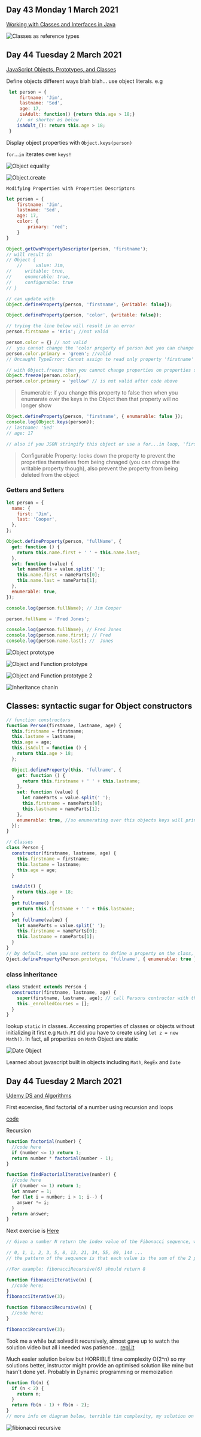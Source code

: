 ## Day 43 Monday 1 March 2021

[Working with Classes and Interfaces in Java](https://app.pluralsight.com/course-player?clipId=6f4bb29f-d89f-463b-83b7-70d62d9c671c)

![Classes as reference types](https://github.com/EOjeah/100DaysOfCode/blob/main/7-wk/images/classes_as_ref.png)

## Day 44 Tuesday 2 March 2021

[JavaScript Objects, Prototypes, and Classes](https://app.pluralsight.com/library/courses/javascript-objects-prototypes-classes/table-of-contents)

Define objects different ways blah blah... use object literals. e.g

```javascript
 let person = {
     firtname: 'Jim',
     lastname: 'Sed',
     age: 17,
     isAdult: function() {return this.age > 18;}
    //  or shorter as below
    isAdult_(): return this.age > 18;
 }
```

Display object properties with `Object.keys(person)`

`for`...`in` iterates over `keys!`

![Object equality](https://github.com/EOjeah/100DaysOfCode/blob/main/7-wk/images/object_equality.png)

![Object.create](https://github.com/EOjeah/100DaysOfCode/blob/main/7-wk/images/using_object_create.png)

    Modifying Properties with Properties Descriptors

```javascript
let person = {
    firstname: 'Jim',
    lastname: 'Sed',
    age: 17,
    color: {
        primary: 'red';
    }
}

Object.getOwnPropertyDescriptor(person, 'firstname');
// will result in
// Object {
    //     value: Jim,
//     writable: true,
//     enumerable: true,
//     configurable: true
// }

// can update with
Object.defineProperty(person, 'firstname', {writable: false});

Object.defineProperty(person, 'color', {writable: false});

// trying the line below will result in an error
person.firstname = 'Kris'; //not valid

person.color = {} // not valid
//  you cannot change the 'color property of person but you can change the property on the 'color' property so the code below is valid
person.color.primary = 'green'; //valid
// Uncaught TypeError: Cannot assign to read only property 'firstname' of object '#<Object>

// with Object.freeze then you cannot change properties on properties so
Object.freeze(person.color);
person.color.primary = 'yellow' // is not valid after code above
```

> Enumerable: if you change this property to false then when you enumarate over the keys in the Object then that property will no longer show

```javascript
Object.defineProperty(person, 'firstname', { enumarable: false });
console.log(Object.keys(person));
// lastname: 'Sed'
// age: 17

// also if you JSON stringify this object or use a for...in loop, 'firstname' will be missing from the output
```

> Configurable Property: locks down the property to prevent the properties themselves from being chnaged (you can chnage the writable property though), also prevent the property from being deleted from the object

### Getters and Setters

```javascript
let person = {
  name: {
    first: 'Jim',
    last: 'Cooper',
  },
};

Object.defineProperty(person, 'fullName', {
  get: function () {
    return this.name.first + ' ' + this.name.last;
  },
  set: function (value) {
    let nameParts = value.split(' ');
    this.name.first = nameParts[0];
    this.name.last = nameParts[1];
  },
  enumerable: true,
});

console.log(person.fullName); // Jim Cooper

person.fullName = 'Fred Jones';

console.log(person.fullName); // Fred Jones
console.log(person.name.first); // Fred
console.log(person.name.last); //  Jones
```

![Object prototype](https://github.com/EOjeah/100DaysOfCode/blob/main/7-wk/images/object_prototypes.png)

![Object and Function prototype](https://github.com/EOjeah/100DaysOfCode/blob/main/7-wk/images/function_obj_prototype.png)

![Object and Function prototype 2](https://github.com/EOjeah/100DaysOfCode/blob/main/7-wk/images/more_prototypes.png)

![Inheritance chanin](https://github.com/EOjeah/100DaysOfCode/blob/main/7-wk/images/inheritance_chain.png)

## Classes: syntactic sugar for Object constructors

```javascript
// function constructors
function Person(firstname, lastname, age) {
  this.firstname = firstname;
  this.lastame = lastname;
  this.age = age;
  this.isAdult = function () {
    return this.age > 18;
  };

  Object.defineProperty(this, 'fullname', {
    get: function () {
      return this.firstname + ' ' + this.lastname;
    },
    set: function (value) {
      let nameParts = value.split(' ');
      this.firstname = nameParts[0];
      this.lastname = nameParts[1];
    },
    enumerable: true, //so enumerating over this objects keys will print fullname as well
  });
}

// Classes
class Person {
  constructor(firstname, lastname, age) {
    this.firstname = firstname;
    this.lastame = lastname;
    this.age = age;
  }

  isAdult() {
    return this.age > 18;
  }
  get fullname() {
    return this.firstname + ' ' + this.lastname;
  }
  set fullname(value) {
    let nameParts = value.split(' ');
    this.firstname = nameParts[0];
    this.lastname = nameParts[1];
  }
}
// by default, when you use setters to define a property on the class, enumerable is set to false so we can change that
Oject.defineProperty(Person.prototype, 'fullname', { enumerable: true }); // using Person.prototype because get and set live on the classes prototype
```

### class inheritance

```javascript
class Student extends Person {
  constructor(firstname, lastname, age) {
    super(firstname, lastname, age); // call Persons contructor with this
    this._enrolledCourses = [];
  }
}
```

lookup `static` in classes. Accessing properties of classes or objects without initializing it first e.g `Math.PI` did you have to create using `let z = new Math()`. In fact, all properties on `Math` Object are static

![Date Object](https://github.com/EOjeah/100DaysOfCode/blob/main/7-wk/images/date_object.png)

Learned about javascript built in objects including `Math`, `RegEx` and `Date`

## Day 44 Tuesday 2 March 2021

[Udemy DS and Algorithms](https://www.udemy.com/course/master-the-coding-interview-data-structures-algorithms/learn/lecture/12394024#overview)

First excercise, find factorial of a number using recursion and loops

[code](https://repl.it/@EOjeah/EvilMustyLearning#index.js)

Recursion

```javascript
function factorial(number) {
  //code here
  if (number <= 1) return 1;
  return number * factorial(number - 1);
}
```

```javascript
function findFactorialIterative(number) {
  //code here
  if (number <= 1) return 1;
  let answer = 1;
  for (let i = number; i > 1; i--) {
    answer *= i;
  }
  return answer;
}
```

Next exercise is [Here](https://repl.it/@aneagoie/Recursion-fibonacci)

```javascript
// Given a number N return the index value of the Fibonacci sequence, where the sequence is:

// 0, 1, 1, 2, 3, 5, 8, 13, 21, 34, 55, 89, 144 ...
// the pattern of the sequence is that each value is the sum of the 2 previous values, that means that for N=5 → 2+3

//For example: fibonacciRecursive(6) should return 8

function fibonacciIterative(n) {
  //code here;
}
fibonacciIterative(3);

function fibonacciRecursive(n) {
  //code here;
}

fibonacciRecursive(3);
```

Took me a while but solved it recursively, almost gave up to watch the solution video but all i needed was patience...
[repl.it](https://repl.it/@EOjeah/AdmiredAdmiredSpecialist#index.js)

Much easier solution below but HORRIBLE time complexity O(2^n) so my solutions better, instructor might provide an optimised solution like mine but hasn't done yet. Probably in Dynamic programming or memoization

```javascript
function fb(n) {
  if (n < 2) {
    return n;
  }
  return fb(n - 1) + fb(n - 2);
}
// more info on diagram below, terrible tim complexity, my solution on repl.it uses memoization and O(n) space and time complexity
```

![fibionacci recursive](https://github.com/EOjeah/100DaysOfCode/blob/main/7-wk/images/fb_diagram.png)
